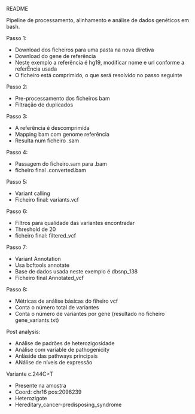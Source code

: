 README

Pipeline de processamento, alinhamento e análise de dados genéticos em bash.

Passo 1:
- Download dos ficheiros para uma pasta na nova diretiva
- Download do gene de referência 
- Neste exemplo a referência é hg19, modificar nome e url conforme a referÊncia usada
- O ficheiro está comprimido, o que será resolvido no passo seguinte

Passo 2:
- Pre-processamento dos ficheiros bam
- Filtração de duplicados

Passo 3:
- A referência é descomprimida
- Mapping bam com genome referência
- Resulta num ficheiro .sam 

Passo 4:
- Passagem do ficheiro.sam para .bam
- ficheiro final .converted.bam

Passo 5:
- Variant calling
- Ficheiro final: variants.vcf

Passo 6:
- Filtros para qualidade das variantes encontradar
- Threshold de 20
- ficheiro final: filtered_vcf

Passo 7:
- Variant Annotation
- Usa bcftools annotate
- Base de dados usada neste exemplo é dbsnp_138
- Ficheiro final Annotated_vcf

Passo 8:
- Métricas de análise básicas do fiheiro vcf
- Conta o número total de variantes
- Conta o número de variantes por gene (resultado no ficheiro gene_variants.txt)

Post analysis:
- Análise de padrões de heterozigosidade
- Análise com variable de pathogenicity
- Anláside das pathways principais
- ANálise de níveis de expressão


Variante c.244C>T
- Presente na amostra
- Coord: chr16 pos:2096239
- Heterozigote
- Hereditary_cancer-predisposing_syndrome
